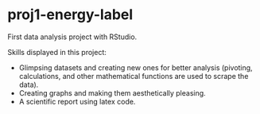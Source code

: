 # proj1-energy-label
First data analysis project with RStudio. 

Skills displayed in this project: 
- Glimpsing datasets and creating new ones for better analysis (pivoting, calculations, and other mathematical functions are used to scrape the data).
- Creating graphs and making them aesthetically pleasing.
- A scientific report using latex code. 
